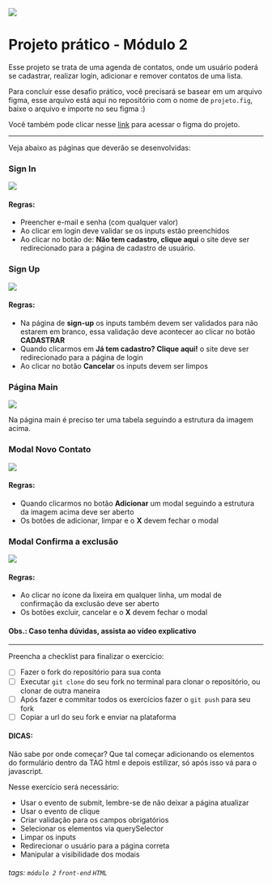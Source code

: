 ![](https://i.imgur.com/xG74tOh.png)

# Projeto prático - Módulo 2

Esse projeto se trata de uma agenda de contatos, onde um usuário poderá se cadastrar, realizar login, adicionar e remover contatos de uma lista.

Para concluir esse desafio prático, você precisará se basear em um arquivo figma, esse arquivo está aqui no repositório com o nome de `projeto.fig`, baixe o arquivo e importe no seu figma :)

Você também pode clicar nesse [link](https://www.figma.com/file/ahfVRDWzpTivoLc6nTTCM2/Aula-pr%C3%A1tica-m%C3%B3dulo-2?node-id=0%3A1) para acessar o figma do projeto.

---

Veja abaixo as páginas que deverão se desenvolvidas:

### Sign In

![](https://i.imgur.com/jdujHFe.png)

#### Regras:

- Preencher e-mail e senha (com qualquer valor)
- Ao clicar em login deve validar se os inputs estão preenchidos
- Ao clicar no botão de: **Não tem cadastro, clique aqui** o site deve ser redirecionado para a página de cadastro de usuário.

### Sign Up

![](https://i.imgur.com/2GanN2J.png)

#### Regras:

- Na página de **sign-up** os inputs também devem ser validados para não estarem em branco, essa validação deve acontecer ao clicar no botão **CADASTRAR**
- Quando clicarmos em **Já tem cadastro? Clique aqui!** o site deve ser redirecionado para a página de login
- Ao clicar no botão **Cancelar** os inputs devem ser limpos

### Página Main

![](https://i.imgur.com/5KjFKJp.png)

Na página main é preciso ter uma tabela seguindo a estrutura da imagem acima.

### Modal Novo Contato

![](https://i.imgur.com/yQUHLdy.png)

#### Regras:

- Quando clicarmos no botão **Adicionar** um modal seguindo a estrutura da imagem acima deve ser aberto
- Os botões de adicionar, limpar e o **X** devem fechar o modal

### Modal Confirma a exclusão

![](https://i.imgur.com/HGUBGYp.png)

#### Regras:

- Ao clicar no ícone da lixeira em qualquer linha, um modal de confirmação da exclusão deve ser aberto
- Os botões excluir, cancelar e o **X** devem fechar o modal

#### Obs.: Caso tenha dúvidas, assista ao vídeo explicativo

---

Preencha a checklist para finalizar o exercício:

- [ ] Fazer o fork do repositório para sua conta
- [ ] Executar `git clone` do seu fork no terminal para clonar o repositório, ou clonar de outra maneira
- [ ] Após fazer e commitar todos os exercícios fazer o `git push` para seu fork
- [ ] Copiar a url do seu fork e enviar na plataforma

#### **DICAS:**
Não sabe por onde começar? Que tal começar adicionando os elementos do formulário dentro da TAG html e depois estilizar, só após isso vá para o javascript.

Nesse exercício será necessário: 
- Usar o evento de submit, lembre-se de não deixar a  página atualizar
- Usar o evento de clique
- Criar validação para os campos obrigatórios
- Selecionar os elementos via querySelector
- Limpar os inputs
- Redirecionar o usuário para a página correta
- Manipular a visibilidade dos  modais

###### tags: `módulo 2` `front-end` `HTML`
